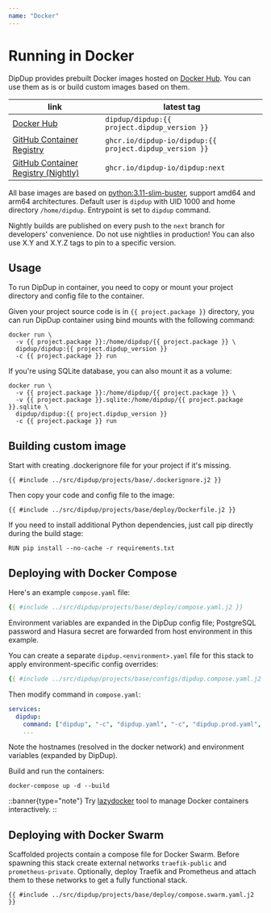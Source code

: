 ```yaml
---
name: "Docker"
---
```


# Running in Docker

DipDup provides prebuilt Docker images hosted on [Docker Hub](https://hub.docker.com/r/dipdup/dipdup). You can use them as is or build custom images based on them.

| link                                                                                             | latest tag                                                     |
| ------------------------------------------------------------------------------------------------ | ------------------------------------------------------- |
| [Docker Hub](https://hub.docker.com/r/dipdup/dipdup)                                             | `dipdup/dipdup:{{ project.dipdup_version }}`            |
| [GitHub Container Registry](https://github.com/dipdup-io/dipdup/pkgs/container/dipdup)           | `ghcr.io/dipdup-io/dipdup:{{ project.dipdup_version }}` |
| [GitHub Container Registry (Nightly)](https://github.com/dipdup-io/dipdup/pkgs/container/dipdup) | `ghcr.io/dipdup-io/dipdup:next`                         |

All base images are based on [python:3.11-slim-buster](https://hub.docker.com/_/python/tags?name=3.11-slim-buster), support amd64 and arm64 architectures. Default user is `dipdup` with UID 1000 and home directory `/home/dipdup`. Entrypoint is set to `dipdup` command.

Nightly builds are published on every push to the `next` branch for developers' convenience. Do not use nightlies in production! You can also use X.Y and X.Y.Z tags to pin to a specific version.

## Usage

To run DipDup in container, you need to copy or mount your project directory and config file to the container.

Given your project source code is in `{{ project.package }}` directory, you can run DipDup container using bind mounts with the following command:

```shell [Terminal]
docker run \
  -v {{ project.package }}:/home/dipdup/{{ project.package }} \
  dipdup/dipdup:{{ project.dipdup_version }}
  -c {{ project.package }} run
```

If you're using SQLite database, you can also mount it as a volume:

```shell [Terminal]
docker run \
  -v {{ project.package }}:/home/dipdup/{{ project.package }} \
  -v {{ project.package }}.sqlite:/home/dipdup/{{ project.package }}.sqlite \
  dipdup/dipdup:{{ project.dipdup_version }}
  -c {{ project.package }} run
```

## Building custom image

Start with creating .dockerignore file for your project if it's missing.

```shell [.dockerignore]
{{ #include ../src/dipdup/projects/base/.dockerignore.j2 }}
```

Then copy your code and config file to the image:

```docker [deploy/Dockerfile]
{{ #include ../src/dipdup/projects/base/deploy/Dockerfile.j2 }}
```

If you need to install additional Python dependencies, just call pip directly during the build stage:

```docker [deploy/Dockerfile]
RUN pip install --no-cache -r requirements.txt
```

## Deploying with Docker Compose

Here's an example `compose.yaml` file:

```yaml [deploy/compose.yaml]
{{ #include ../src/dipdup/projects/base/deploy/compose.yaml.j2 }}
```

Environment variables are expanded in the DipDup config file; PostgreSQL password and Hasura secret are forwarded from host environment in this example.

You can create a separate `dipdup.<environment>.yaml` file for this stack to apply environment-specific config overrides:

```yaml [configs/dipdup.compose.yaml]
{{ #include ../src/dipdup/projects/base/configs/dipdup.compose.yaml.j2 }}
```

Then modify command in `compose.yaml`:

```yaml [deploy/compose.yaml]
services:
  dipdup:
    command: ["dipdup", "-c", "dipdup.yaml", "-c", "dipdup.prod.yaml", "run"]
    ...
```

Note the hostnames (resolved in the docker network) and environment variables (expanded by DipDup).

Build and run the containers:

```shell [Terminal]
docker-compose up -d --build
```

::banner{type="note"}
Try [lazydocker](https://github.com/jesseduffield/lazydocker) tool to manage Docker containers interactively.
::

## Deploying with Docker Swarm

Scaffolded projects contain a compose file for Docker Swarm. Before spawning this stack create external networks `traefik-public` and `prometheus-private`. Optionally, deploy Traefik and Prometheus and attach them to these networks to get a fully functional stack.

```yaml[deploy/compose.swarm.yaml]
{{ #include ../src/dipdup/projects/base/deploy/compose.swarm.yaml.j2 }}
```
